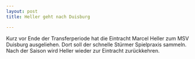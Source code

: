 ```yaml
---
layout: post
title: Heller geht nach Duisburg

---
```


Kurz vor Ende der Transferperiode hat die Eintracht Marcel Heller zum MSV Duisburg ausgeliehen. Dort soll der schnelle Stürmer Spielpraxis sammeln. Nach der Saison wird Heller wieder zur Eintracht zurückkehren. 


